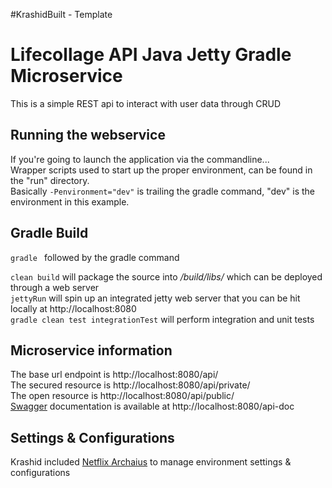 #KrashidBuilt - Template

Lifecollage API Java Jetty Gradle Microservice
=========================================

This is a simple REST api to interact with user data through CRUD

Running the webservice
---------------------- 
If you're going to launch the application via the commandline...  
Wrapper scripts used to start up the proper environment, can be found in the "run" directory.  
Basically `-Penvironment="dev"` is trailing the gradle command, "dev" is the environment in this example.


Gradle Build
-----
`gradle ` followed by the gradle command    

`clean build` will package the source into */build/libs/* which can be deployed through a web server  
`jettyRun` will spin up an integrated jetty web server that you can be hit locally at http://localhost:8080  
`gradle clean test integrationTest` will perform integration and unit tests 
 

Microservice information
------------------------
The base url endpoint is http://localhost:8080/api/  
The secured resource is http://localhost:8080/api/private/  
The open resource is http://localhost:8080/api/public/  
[Swagger](http://swagger.io/) documentation is available at http://localhost:8080/api-doc   

Settings & Configurations
-------------------------
 Krashid included [Netflix Archaius](https://github.com/Netflix/archaius/wiki/Users-Guide) to manage environment settings & configurations  
